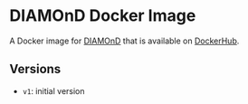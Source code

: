 # DIAMOnD Docker Image

A Docker image for [DIAMOnD](https://github.com/barabasilab/DIAMOnD) that is available on [DockerHub](https://hub.docker.com/repository/docker/reedcompbio/diamond).

## Versions

- `v1`: initial version
